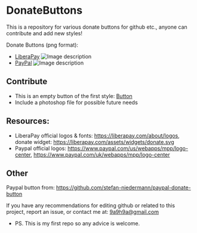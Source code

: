 # DonateButtons
This is a repository for various donate buttons for github etc., anyone can contribute and add new styles!

Donate Buttons (png format):
- [LiberaPay](https://raw.githubusercontent.com/aha999/DonateButtons/master/LiberaPay.png)
![Image description](https://raw.githubusercontent.com/aha999/DonateButtons/master/LiberaPay.png)
- [PayPal](https://raw.githubusercontent.com/aha999/DonateButtons/master/Paypal.png)
![Image description](https://raw.githubusercontent.com/aha999/DonateButtons/master/Paypal.png)

## Contribute
- This is an empty button of the first style: [Button](https://github.com/aha999/DonateButtons/blob/master/Template.png)
- Include a photoshop file for possible future needs

## Resources:
- LiberaPay official logos & fonts: https://liberapay.com/about/logos, donate widget: https://liberapay.com/assets/widgets/donate.svg
- Paypal official logos: https://www.paypal.com/us/webapps/mpp/logo-center, https://www.paypal.com/uk/webapps/mpp/logo-center

## Other
Paypal button from: https://github.com/stefan-niedermann/paypal-donate-button

If you have any recommendations for editing github or related to this project, report an issue, or contact me at: 9a9h9a@gmail.com
- PS. This is my first repo so any advice is welcome.
